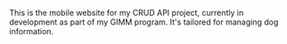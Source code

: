 This is the mobile website for my CRUD API project, currently in development as part of my GIMM program. It's tailored for managing dog information.
